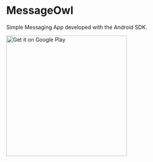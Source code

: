 # MessageOwl
Simple Messaging App developed with the Android SDK.


<a href='https://play.google.com/store/apps/details?id=com.omaka.messageowl&pcampaignid=pcampaignidMKT-Other-global-all-co-prtnr-py-PartBadge-Mar2515-1'><img alt='Get it on Google Play' src='https://play.google.com/intl/en_us/badges/static/images/badges/en_badge_web_generic.png' width=320/></a>
